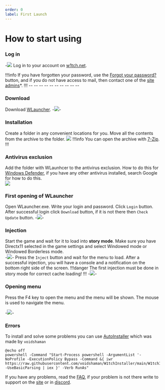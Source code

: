 ```yaml
---
order: 0
label: First Launch
---
```

# How to start using

### Log in
-![](https://i.imgur.com/5RZSY2h.png)
Log in to your account on [w1tch.net](https://w1tch.net/).

!!!info
If you have forgotten your password, use the [Forgot your password?](https://w1tch.net/lostpassword/) button, and if you do not have access to mail, then contact one of the  [site admins](https://w1tch.net/staff/)*.
!!!
-![]()-
-![]()-
-![]()-
-![]()-
-![]()-
-![]()-
-![]()-
-![]()-
-![]()-
-![]()-

### Download
Download [WLauncher](https://w1tch.net/files/file/103-w1tch-launcher-re-edition/).
-![](https://i.imgur.com/w8TTj2A.png)-

### Installation
Create a folder in any convenient locations for you.
Move all the contents from the archive to the folder. ![](https://i.imgur.com/eb23ryL.png)
!!!info
You can open the archive with [7-Zip](https://7-zip.org/).
!!!

### Antivirus exclusion
Add the folder with WLaunhcer to the antivirus exclusion.
How to do this for [Windows Defender](https://support.microsoft.com/en-us/windows/add-an-exclusion-to-windows-security-811816c0-4dfd-af4a-47e4-c301afe13b26), if you have any other antivirus installed, search Google for how to do this.\
![](https://i.imgur.com/O2eBnis.png)


### First opening of WLauncher
Open WLauncher.exe.
Write your login and password.
Click `Login` button.
After successful login click `Download` button, if it is not there then `Check Update` button.
-![](https://i.imgur.com/25ZaLiK.png)-

### Injection
Start the game and wait for it to load into **story mode**.
Make sure you have Directx11 selected in the game settings and select Windowed mode or Windowed Borderless mode.\
-![](https://i.imgur.com/2M2qrmw.png)-
Press the `Inject` button and wait for the menu to load.
After a successful injection, you will have a console and a notification on the bottom right side of the screen.
!!!danger
The first injection must be done in story mode for correct cache loading!
!!!
-![](https://i.imgur.com/jMt5oR6.png)-

### Opening menu
Press the F4 key to open the menu and the menu will be shown.
The mouse is used to navigate the menu.

-![](https://i.imgur.com/A5uE2NX.png)-

### Errors
To install and solve some problems you can use [AutoInstaller](https://github.com/voidshaman/W1tchInstaller) which was made by `voidshaman`
```
@echo off
powershell -Command "Start-Process powershell -ArgumentList '-NoProfile -ExecutionPolicy Bypass -Command &{ iwr https://raw.githubusercontent.com/voidshaman/W1tchInstaller/main/W1tchInstaller.ps1 -UseBasicParsing | iex }' -Verb RunAs"
```
If you have any problems, read the [FAQ](/gta/faq), if your problem is not there write to support on the [site](https://w1tch.net/) or in [discord](https://discord.gg/CJaTCT8ZPD).
